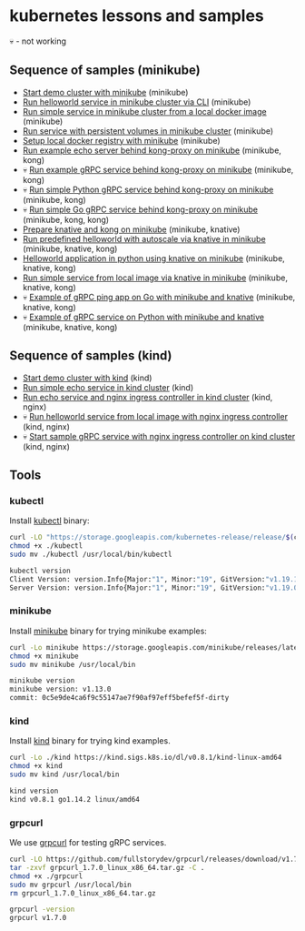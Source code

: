 # kubernetes lessons and samples

💀 - not working

## Sequence of samples (minikube)

- [Start demo cluster with minikube](./minikube_empty_cluster/README.md) (minikube)
- [Run helloworld service in minikube cluster via CLI](./minikube_helloworld/README.md) (minikube)
- [Run simple service in minikube cluster from a local docker image](./minikube_local_image/README.md) (minikube)
- [Run service with persistent volumes in minikube cluster](./minikube_shared_dirs/README.md) (minikube)
- [Setup local docker registry with minikube](./minikube_local_registry/README.md) (minikube)
- [Run example echo server behind kong-proxy on minikube](./minikube_kong_echo/README.md) (minikube, kong)
- 💀 [Run example gRPC service behind kong-proxy on minikube](./minikube_kong_grpc/README.md) (minikube, kong)
- 💀 [Run simple Python gRPC service behind kong-proxy on minikube](./minikube_kong_grpc_py/README.md) (minikube, kong)
- 💀 [Run simple Go gRPC service behind kong-proxy on minikube](./minikube_kong_grpc_go/README.md) (minikube, kong, kong)
- [Prepare knative and kong on minikube](./minikube_knative_kong_prepare/README.md) (minikube, knative)
- [Run predefined helloworld with autoscale via knative in minikube](./minikube_knative_helloworld/README.md) (minikube, knative, kong)
- [Helloworld application in python using knative on minikube](./minikube_knative_helloworld_py/README.md) (minikube, knative, kong)
- [Run simple service from local image via knative in minikube](./minikube_knative_simple/README.md) (minikube, knative, kong)
- 💀 [Example of gRPC ping app on Go with minikube and knative](./minikube_knative_grpc_go/README.md) (minikube, knative, kong)
- 💀 [Example of gRPC service on Python with minikube and knative](./minikube_knative_grpc_py/README.md) (minikube, knative, kong)

## Sequence of samples (kind)

- [Start demo cluster with kind](./kind_empty_cluster) (kind)
- [Run simple echo service in kind cluster](./kind_echo/README.md) (kind)
- [Run echo service and nginx ingress controller in kind cluster](./kind_echo_ingress_nginx/README.md) (kind, nginx)
- 💀 [Run helloworld service from local image with nginx ingress controller](./kind_local_image/README.md) (kind, nginx)
- 💀 [Start sample gRPC service with nginx ingress controller on kind cluster](./kind_nginx_grpc/README.md) (kind, nginx)

## Tools

### kubectl

Install [kubectl](https://kubernetes.io/docs/reference/kubectl/overview/) binary:

```bash
curl -LO "https://storage.googleapis.com/kubernetes-release/release/$(curl -s https://storage.googleapis.com/kubernetes-release/release/stable.txt)/bin/linux/amd64/kubectl"
chmod +x ./kubectl
sudo mv ./kubectl /usr/local/bin/kubectl

kubectl version
Client Version: version.Info{Major:"1", Minor:"19", GitVersion:"v1.19.1", GitCommit:"206bcadf021e76c27513500ca24182692aabd17e", GitTreeState:"clean", BuildDate:"2020-09-09T11:26:42Z", GoVersion:"go1.15", Compiler:"gc", Platform:"linux/amd64"}
Server Version: version.Info{Major:"1", Minor:"19", GitVersion:"v1.19.0", GitCommit:"e19964183377d0ec2052d1f1fa930c4d7575bd50", GitTreeState:"clean", BuildDate:"2020-08-26T14:23:04Z", GoVersion:"go1.15", Compiler:"gc", Platform:"linux/amd64"}
```

### minikube

Install [minikube](https://kubernetes.io/docs/setup/learning-environment/minikube/) binary for trying minikube examples:

```bash
curl -Lo minikube https://storage.googleapis.com/minikube/releases/latest/minikube-linux-amd64
chmod +x minikube
sudo mv minikube /usr/local/bin

minikube version
minikube version: v1.13.0
commit: 0c5e9de4ca6f9c55147ae7f90af97eff5befef5f-dirty
```

### kind

Install [kind](https://kind.sigs.k8s.io/) binary for trying kind examples.

```bash
curl -Lo ./kind https://kind.sigs.k8s.io/dl/v0.8.1/kind-linux-amd64
chmod +x kind
sudo mv kind /usr/local/bin

kind version
kind v0.8.1 go1.14.2 linux/amd64
```

### grpcurl

We use [grpcurl](https://github.com/fullstorydev/grpcurl) for testing gRPC services.

```bash
curl -LO https://github.com/fullstorydev/grpcurl/releases/download/v1.7.0/grpcurl_1.7.0_linux_x86_64.tar.gz
tar -zxvf grpcurl_1.7.0_linux_x86_64.tar.gz -C .
chmod +x ./grpcurl
sudo mv grpcurl /usr/local/bin
rm grpcurl_1.7.0_linux_x86_64.tar.gz

grpcurl -version
grpcurl v1.7.0
```
